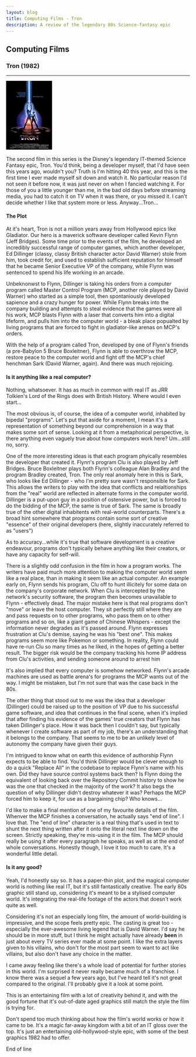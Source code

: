 ```yaml
---
layout: blog
title: Computing Films - Tron
description: A review of the legendary 80s Science-fantasy epic
---
```


<div class="pagepanel down_arrow white">
  <div class="center">
		<h2>Computing Films</h2>
		<h3>Tron (1982)</h3>
		<hr/>
		<div style="text-align: left">	
			<div class="svg-container">
				<img src="Tron_poster.jpg" width="25%" style="text-align: center" alt="Tron poster">
			</div>

<p>The second film in this series is the Disney's legendary IT-themed Science Fantasy epic, Tron.  You'd think, being a developer myself, that I'd have seen this years ago, wouldn't you?  Truth is I'm hitting 40 this year, and this is the first time I ever made myself sit down and watch it.  No particular reason I'd not seen it before now, it was just never on when I fancied watching it.  For those of you a little younger than me, in the bad old days before streaming media, you had to catch it on TV when it was there, or you missed it.  I can't decide whether I like that system more or less.  Anyway...Tron... </p>

<h4>The Plot</h4>

<p>At it's heart, Tron is not a million years away from Hollywood epics like Gladiator.  Our hero is a maverick software developer called Kevin Flynn (Jeff Bridges).  Some time prior to the events of the film, he developed an incredibly successful range of computer games, which another developer, Ed Dillinger (classy, classy British character actor David Warner) stole from him, took credit for, and used to establish sufficient reputation for himself that he became Senior Executive VP of the company, while Flynn was sentenced to spend his life working in an arcade.</p>

<p>Unbeknonwst to Flynn, Dillinger is taking his orders from a computer program called Master Control Program (MCP, another role played by David Warner) who started as a simple tool, then spontaniously developed sapience and a crazy hunger for power.  While Flynn breaks into the company building and attempts to steal evidence that the games were all his work, MCP blasts Flynn with a laser that converts him into a digital lifeform, and pulls him into the computer world - a bleak place popualted by living programs that are forced to fight in gladiator-like arenas on MCP's orders.</p>

<p>With the help of a program called Tron, developed by one of Flynn's friends (a pre-Babylon 5 Bruce Boxleitner), Flynn is able to overthrow the MCP, restore peace to the computer world and fight off the MCP's chief henchman Sark (David Warner, again).  And there was much rejoicing.</p>

<h4>Is it anything like a real computer?</h4>

<p>Nothing, whatsoever.  It has as much in common with real IT as JRR Tolkien's Lord of the Rings does with British History.  Where would I even start...</p>

<p>The most obvious is, of course, the idea of a computer world, inhabited by bipedal "programs".  Let's put that aside for a moment, I mean it's a representation of something beyond our comprehension in a way that makes some sort of sense.  Looking at it from a metaphorical perspective, is there anything even vaguely true about how computers work here?  Um...still no, sorry.</p>

<p>One of the more interesting ideas is that each program phyically resembles the developer that created it.  Flynn's program Clu is also played by Jeff Bridges.  Bruce Boxleitner plays both Flynn's colleague Alan Bradley and the program Bradley created, Tron.  The only real anomaly here in this is Sark, who looks like Ed Dillinger - who I'm pretty sure wasn't responsible for Sark.  This allows the writers to play with the idea that conflicts and relaltionships from the "real" world are reflected in alternate forms in the computer world.  Dillinger is a put-upon guy in a position of ostensive power, but is forced to do the bidding of the MCP, the same is true of Sark.  The same is broadly true of the other digital inhabitents with real-world counterparts.  There's a broad hint somewhere that programs contain some sort of creative "essence" of their original developers (here, slightly inaccurately referred to as "users")</p>

<p>As to accuracy...while it's true that software development is a creative endeavour, programs don't typically behave anything like their creators, or have any capacity for self-will. </p>

<p>There is a slightly odd confusion in the film in how a program works.  The writers have paid much more attention to making the computer world seem like a real place, than in making it seem like an actual computer.  An example early on, Flynn sends his program, Clu off to hunt illicitely for some data on the company's corporate network.  When Clu is intercepted by the network's security software, the program then becomes unavailable to Flynn - effectively dead.  The major mistake here is that real programs don't "move" or leave the host computer.  They sit perfectly still where they are and pass requests on to other programs, who pass them on to other programs and so on, like a giant game of Chinese Whispers - except the information never degrades as it's passed around.  Flynn expresses frustration at Clu's demise, saying he was his "best one".  This makes programs seem more like Pokemon or something.  In reality, Flynn could have re-run Clu so many times as he liked, in the hopes of getting a better result.  The bigger risk would be the company tracking his home IP address from Clu's activities, and sending someone around to arrest him</p>

<p>It's also implied that every computer is somehow networked.  Flynn's arcade machines are used as battle arena's for programs the MCP wants out of the way.  I might be mistaken, but I'm not sure that was the case back in the 80s.</p>

<p>The other thing that stood out to me was the idea that a developer (Dillinger) could be raised up to the position of VP due to his successful game software, and idea that continues in the final scene, when it's implied that after finding his evidence of the games' true creators that Flynn has taken Dillinger's place.   How it was back then I couldn't say, but typically whenever I create software as part of my job, there's an understanding that it belongs to the company.  That seems to me to be an unlikely level of autonomy the company have given their guys.  </p>

<p>I'm intrigued to know what on earth this evidence of authorship Flynn expects to be able to find.  You'd think Dillinger would be clever enough to do a quick "Replace All" in the codebase to replace Flynn's name with his own.  Did they have source control systems back then?  Is Flynn doing the equivalent of looking back over the Repository Commit history to show he was the one that checked in the majority of the work?  It also begs the question of why Dillinger didn't destroy whatever it was?  Perhaps the MCP forced him to keep it, for use as a bargaining chip?  Who knows...</p>

<p>I'd like to make a final mention of one of my favourite details of the film.  Whenver the MCP finishes a conversation, he actually says "end of line".  I love that.  The "end of line" character is a real thing that's used in text to shunt the next thing written after it onto the literal next line down on the screen.  Strictly speaking, they're mis-using it in the film.  The MCP should really be using it after every paragraph he speaks, as well as at the end of whole conversations.  Honestly though, I love it too much to care.  It's a wonderful little detail.</p>



<h4>Is it any good?</h4>

<p>Yeah, I'd honestly say so.  It has a paper-thin plot, and the magical computer world is nothing like real IT, but it's still fantastically creative.  The early 80s graphic still stand up, considering it's meant to be a stylised computer world.  It's integrating the real-life footage of the actors that doesn't work quite as well.</p>

<p>Considering it's not an especially long film, the amount of world-building is impressive, and the scope feels pretty epic.  The casting is great too - especially the ever-awesome living legend that is David Warner.  I'd say he should be in more stuff, but I think he might actually have already <strong>been</strong> in just about every TV series ever made at some point.  I like the extra layers given to his villains, who don't for the most part seem to want to act like villains, but also don't have any choice in the matter.</p>

<p></p>I came away feeling like there's a whole load of potential for further stories in this world.  I'm surprised it never really became much of a franchise.  I know there was a sequel a few years ago, but I've heard tell it's not great compared to the original.  I'll probably give it a look at some point.</p>

<p>This is an entertaining film with a lot of creativity behind it, and with the good fortune that it's out-of-date aged graphics still match the style the film is trying for.</p>

<p>Don't spend too much thinking about how the film's world works or how it came to be.  It's a magic far-away kingdom with a bit of an IT gloss over the top.  It's just an entertaining old-hollywood-style epic, with some of the best graphics 1982 had to offer.  </p>

<p>End of line</p>



